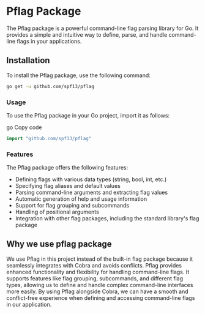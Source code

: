 # Pflag Package

The Pflag package is a powerful command-line flag parsing library for Go. It provides a simple and intuitive way to define, parse, and handle command-line flags in your applications.

## Installation

To install the Pflag package, use the following command:

```bash
go get -u github.com/spf13/pflag
```

### Usage

To use the Pflag package in your Go project, import it as follows:

go
Copy code

```go
import "github.com/spf13/pflag"
```

### Features

The Pflag package offers the following features:

* Defining flags with various data types (string, bool, int, etc.)
* Specifying flag aliases and default values
* Parsing command-line arguments and extracting flag values
* Automatic generation of help and usage information
* Support for flag grouping and subcommands
* Handling of positional arguments
* Integration with other flag packages, including the standard library's flag package

## Why we use pflag package

We use Pflag in this project instead of the built-in flag package because it seamlessly integrates with Cobra and avoids conflicts. Pflag provides enhanced functionality and flexibility for handling command-line flags. It supports features like flag grouping, subcommands, and different flag types, allowing us to define and handle complex command-line interfaces more easily. By using Pflag alongside Cobra, we can have a smooth and conflict-free experience when defining and accessing command-line flags in our application.
